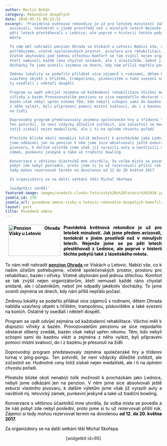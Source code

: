 ```yaml
---
author: Martin Bohůn
category: Rekondice dospělých
date: 2016-05-31 06:23:52
excerpt: 'Pravidelná květnová rekondice je už pro letošek minulostí Jak jsme předem
  avizovali, tentokrát v jiném prostředí než v minulých letech Nejenže jsme se po
  pěti letech přestěhovali z Lednice, ale poprvé v historii těchto pobytů také z lázeňského
  města

  To nám měl nahradit penzion Ohrada ve Vískách u Letovic Nabízí vše, co k našim účelům
  potřebujeme, včetně společenských prostor, prostoru pro rehabilitaci, bazén i vířivky
  Včetně ubytování pod jednou střechou Komfort se tak zvýšil nejen organizátorům,
  kteří nemuseli každé ráno chystat snídaně, ale i účastníkům, neboť jim odpadly jakékoliv
  docházky To jsme ocenili zejména ve dnech, kdy nám příliš nepřálo počasí

  Změnou lokality se podařilo přilákat více zájemců s rodinami, dětem Ohrada nabídla
  uzavřený objekt s hřištěm, trampolínou, pískovištěm a také svezení na koních Ostatně
  ty osedlali i někteří dospělí

  Program se opět odvíjel zejména od každodenní rehabilitace Všichni měli k dispozici
  vířivky a bazén Provozovatelům penzionu se sice nepodařilo obstarat slíbený zvedák,
  bazén však nebyl upřen nikomu Těm, kdo nebyli schopni sami do bazénu vlézt a zejména
  z něho vylézt, byli připraveni pomoci místní svalovci, do i z bazénu je přesunuli
  na židli

  Doprovodný program představovaly zejména společenské hry a třídenní turnaj v ping-pongu
  Ten potvrdil, že není vždycky důležité zvítězit, ale zúčastnit se Hodnotné ceny
  totiž získali nejen medailisté, ale i ti na úplném chvostu pořadí

  Přestože blízké okolí nenabízí tolik možností k procházkám jako Lednice, nebyli
  jsme odkázáni jen na penzion V něm jsme sice absolvovali ještě exkurzi vlastního
  pivovaru, k dalším výletům jsme však již vyrazili auty a navštívili mj letovický
  zámek, punkevní jeskyně a také už tradiční bowling

  Konverzace s většinou účastníků mne utvrdila, že volba místa se povedla a že náš
  pobyt zde nebyl poslední, proto jsme si tu už rezervovali příští rok Zájemci si
  tedy mohou rezervovat termín na dovolenou od 12 do 20 května 2017

  Za organizátory se na další setkání těší Michal Skořepa 

  [widgetkit id=95]'
featured-image: images/uvodnik-clanku-foto/vsky%20u%20letovic%202016.jpg
joomla_id: 278
joomla_url: povedena-zmena-visky-u-letovic-rekondice-dospelych-hemofiliku
layout: post
title: Povedená změna
---
```


<h4 style="text-align: justify;">
 <span style="font-size: 1em; text-align: justify; color: #000000;">
  <img border="0" height="100" src="{{ site.baseurl }}/images/uvodnik-clanku-foto/vsky%20u%20letovic%202016.jpg" style="float: left; margin-left: 10px; margin-right: 10px;" title="Penzion Ohrada Vísky u Letovic" width="168"/>
  Pravidelná květnová rekondice je už pro letošek minulostí. Jak jsme předem avizovali, tentokrát v jiném prostředí než v minulých letech. Nejenže jsme se po pěti letech přestěhovali z Lednice, ale poprvé v historii těchto pobytů také z lázeňského města.
 </span>
</h4>
<p style="text-align: justify;">
 <span style="color: #000000;">
  To nám měl nahradit
  <strong>
   <a href="http://www.ohrada.cz/" target="_blank" title="Penzion Ohrada Vísky u Letovic">
    penzion Ohrada
   </a>
  </strong>
  ve Vískách u Letovic. Nabízí vše, co k našim účelům potřebujeme, včetně společenských prostor, prostoru pro rehabilitaci, bazén i vířivky. Včetně ubytování pod jednou střechou. Komfort se tak zvýšil nejen organizátorům, kteří nemuseli každé ráno chystat snídaně, ale i účastníkům, neboť jim odpadly jakékoliv docházky. To jsme ocenili zejména ve dnech, kdy nám příliš nepřálo počasí.
 </span>
</p>
<p style="text-align: justify;">
 <span style="color: #000000;">
  Změnou lokality se podařilo přilákat více zájemců s rodinami, dětem Ohrada nabídla uzavřený objekt s hřištěm, trampolínou, pískovištěm a také svezení na koních. Ostatně ty osedlali i někteří dospělí.
 </span>
</p>
<p style="text-align: justify;">
 <span style="color: #000000;">
  Program se opět odvíjel zejména od každodenní rehabilitace. Všichni měli k dispozici vířivky a bazén. Provozovatelům penzionu se sice nepodařilo obstarat slíbený zvedák, bazén však nebyl upřen nikomu. Těm, kdo nebyli schopni sami do bazénu vlézt a zejména z něho vylézt, byli připraveni pomoci místní svalovci, do i z bazénu je přesunuli na židli.
 </span>
</p>
<p style="text-align: justify;">
 <span style="color: #000000;">
  Doprovodný program představovaly zejména společenské hry a třídenní turnaj v ping-pongu. Ten potvrdil, že není vždycky důležité zvítězit, ale zúčastnit se. Hodnotné ceny totiž získali nejen medailisté, ale i ti na úplném chvostu pořadí.
 </span>
</p>
<p style="text-align: justify;">
 <span style="color: #000000;">
  Přestože blízké okolí nenabízí tolik možností k procházkám jako Lednice, nebyli jsme odkázáni jen na penzion. V něm jsme sice absolvovali ještě exkurzi vlastního pivovaru, k dalším výletům jsme však již vyrazili auty a navštívili mj. letovický zámek, punkevní jeskyně a také už tradiční bowling.
 </span>
</p>
<p style="text-align: justify;">
 <span style="color: #000000;">
  Konverzace s většinou účastníků mne utvrdila, že volba místa se povedla a že náš pobyt zde nebyl poslední, proto jsme si tu už rezervovali příští rok. Zájemci si tedy mohou rezervovat termín na dovolenou
  <strong>
   od 12. do 20. května 2017.
  </strong>
 </span>
</p>
<p style="text-align: justify;">
 <span style="color: #000000;">
  Za organizátory se na další setkání těší Michal Skořepa.
 </span>
 <span style="text-align: center;">
 </span>
</p>
<p style="text-align: center;">
 <span>
  [widgetkit id=95]
 </span>
</p>